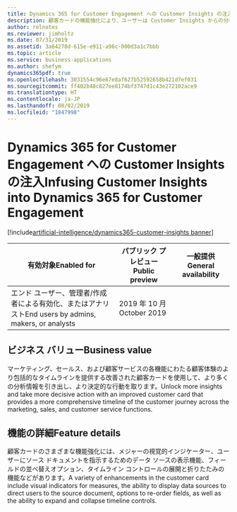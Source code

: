 ```yaml
---
title: Dynamics 365 for Customer Engagement への Customer Insights の注入
description: 顧客カードの機能強化により、ユーザーは Customer Insights からの分析情報をより簡単に利用できるようになります。
author: relnotes
ms.reviewer: jimholtz
ms.date: 07/31/2019
ms.assetid: 3a64278d-615e-e911-a96c-000d3a1c7bbb
ms.topic: article
ms.service: business-applications
ms.author: shefym
dynamics365pdf: true
ms.openlocfilehash: 3031554c96e67e8af627b52592658b421d7ef031
ms.sourcegitcommit: ff402b48c827ee8174bf3747d1c43e272102ace9
ms.translationtype: HT
ms.contentlocale: ja-JP
ms.lasthandoff: 08/02/2019
ms.locfileid: "1847998"
---
```

# <a name="infusing-customer-insights-into-dynamics-365-for-customer-engagement"></a><span data-ttu-id="de4d0-103">Dynamics 365 for Customer Engagement への Customer Insights の注入</span><span class="sxs-lookup"><span data-stu-id="de4d0-103">Infusing Customer Insights into Dynamics 365 for Customer Engagement</span></span>
[!include[artificial-intelligence/dynamics365-customer-insights banner](../includes/artificial-intelligence/dynamics365-customer-insights.md)]

| <span data-ttu-id="de4d0-104">有効対象</span><span class="sxs-lookup"><span data-stu-id="de4d0-104">Enabled for</span></span>    |  <span data-ttu-id="de4d0-105">パブリック プレビュー</span><span class="sxs-lookup"><span data-stu-id="de4d0-105">Public preview</span></span> | <span data-ttu-id="de4d0-106">一般提供</span><span class="sxs-lookup"><span data-stu-id="de4d0-106">General availability</span></span> | 
| ---------- | ---------- |---------- |
|<span data-ttu-id="de4d0-107">エンド ユーザー、管理者/作成者による有効化、またはアナリスト</span><span class="sxs-lookup"><span data-stu-id="de4d0-107">End users by admins, makers, or analysts</span></span>|<span data-ttu-id="de4d0-108">2019 年 10 月</span><span class="sxs-lookup"><span data-stu-id="de4d0-108">October 2019</span></span>| |


## <a name="business-value"></a><span data-ttu-id="de4d0-109">ビジネス バリュー</span><span class="sxs-lookup"><span data-stu-id="de4d0-109">Business value</span></span>
<!-- bv start -->
<span data-ttu-id="de4d0-110">マーケティング、セールス、および顧客サービスの各機能にわたる顧客体験のより包括的なタイムラインを提供する改善された顧客カードを使用して、より多くの分析情報を引き出し、より決定的な行動を取ります。</span><span class="sxs-lookup"><span data-stu-id="de4d0-110">Unlock more insights and take more decisive action with an improved customer card that provides a more comprehensive timeline of the customer journey across the marketing, sales, and customer service functions.</span></span>

<!-- bv end -->



## <a name="feature-details"></a><span data-ttu-id="de4d0-111">機能の詳細</span><span class="sxs-lookup"><span data-stu-id="de4d0-111">Feature details</span></span>
<!--feature detail start -->
<span data-ttu-id="de4d0-112">顧客カードのさまざまな機能強化には、メジャーの視覚的インジケーター、ユーザーにソース ドキュメントを指示するためのデータ ソースの表示機能、フィールドの並べ替えオプション、タイムライン コントロールの展開と折りたたみの機能などがあります。</span><span class="sxs-lookup"><span data-stu-id="de4d0-112">A variety of enhancements in the customer card  include visual indicators for measures, the ability to display data sources to direct users to the source document, options to re-order fields, as well as the ability to expand and collapse timeline controls.</span></span>
<!--feature detail end -->











